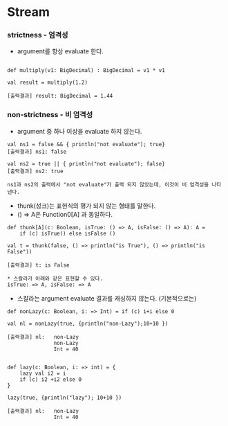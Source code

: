 # Stream

### strictness - 엄격성
* argument를 항상 evaluate 한다.
```

def multiply(v1: BigDecimal) : BigDecimal = v1 * v1

val result = multiply(1.2)

[출력결과] result: BigDecimal = 1.44

```


### non-strictness - 비 엄격성
* argument 중 하나 이상을 evaluate 하지 않는다.
```
val ns1 = false && { println("not evaluate"); true}
[출력결과] ns1: false

val ns2 = true || { println("not evaluate"); false}
[출력결과] ns2: true

ns1과 ns2의 출력에서 "not evaluate"가 출력 되지 않았는데, 이것이 비 엄격성을 나타낸다.
```

* thunk(성크)는 표현식의 평가 되지 않는 형태를 말한다.
* () => A은 Function0[A] 과 동일하다.
```
def thunk[A](c: Boolean, isTrue: () => A, isFalse: () => A): A =
    if (c) isTrue() else isFalse ()

val t = thunk(false, () => println("is True"), () => println("is False"))

[출력결과] t: is False

* 스칼라가 아래와 같은 표현할 수 있다.
isTrue: => A, isFalse: => A

```

* 스칼라는 argument evaluate 결과를 캐싱하지 않는다. (기본적으로는)
```
def nonLazy(c: Boolean, i: => Int) = if (c) i+i else 0

val nl = nonLazy(true, {println("non-Lazy");10+10 })

[출력결과] nl:   non-Lazy
               non-Lazy
               Int = 40


def lazy(c: Boolean, i: => int) = {
    lazy val i2 = i
    if (c) i2 +i2 else 0
}

lazy(true, {println("lazy"); 10+10 })

[출력결과] nl:   non-Lazy
               Int = 40

```



